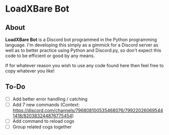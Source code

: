 # LoadXBare Bot
## About
**LoadXBare Bot** is a Discord bot programmed in the Python programming language. I'm developing this simply as a gimmick for a Discord server as well as to better practice using Python and Discord.py, so don't expect this code to be efficient or good by any means.

If for whatever reason you wish to use any code found here then feel free to copy whatever you like!

## To-Do
- [ ] Add better error handling / catching
- [ ] Add 7 new commands (Context: https://discord.com/channels/796808100535468076/799220260695441418/820383244876775454)
- [ ] Add command to reload cogs
- [ ] Group related cogs together
